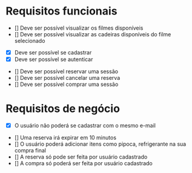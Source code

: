  
 # Requisitos funcionais
 - [] Deve ser possível visualizar os filmes disponíveis
 - [] Deve ser possível visualizar as cadeiras disponíveis do filme selecionado
 - [x] Deve ser possível se cadastrar
 - [x] Deve ser possível se autenticar
 - [] Deve ser possível reservar uma sessão
 - [] Deve ser possível cancelar uma reserva
 - [] Deve ser possível comprar uma sessão
  


 # Requisitos de negócio
 - [x] O usuário não poderá se cadastrar com o mesmo e-mail
 - [] Uma reserva irá expirar em 10 minutos
 - [] O usuário poderá adicionar itens como pipoca, refrigerante na sua compra final
 - [] A reserva só pode ser feita por usuário cadastrado
 - [] A compra só poderá ser feita por usuário cadastrado